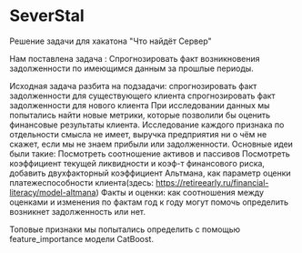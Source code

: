 # SeverStal
Решение задачи для хакатона "Что найдёт Сервер"

Нам поставлена задача : Спрогнозировать факт возникновения задолженности по имеющимся данным за прошлые периоды.

Исходная задача разбита на подзадачи:
спрогнозировать факт задолженности для существующего клиента
спрогнозировать факт задолженности для нового клиента
При исследовании данных мы попытались найти новые метрики, которые позволили бы оценить финансовые результаты клиента. Исследование каждого признака по отдельности смысла не имеет, выручка предприятия ни о чём не скажет, если мы не знаем прибыли или задолженности.
Основные идеи были такие:
Посмотреть соотношение активов и пассивов
Посмотреть коэффициент текущей ликвидности и коэф-т финансового риска, добавить двухфакторный коэффициент Альтмана, как параметр оценки платежеспособности клиента(здесь: https://retireearly.ru/financial-literacy/model-altmana)
Факты и оценки: как соотношения между оценками и изменения по фактам год к году могут помочь определить возникнет задолженность или нет.

Топовые признаки мы попытались определить с помощью feature_importance модели CatBoost. 

